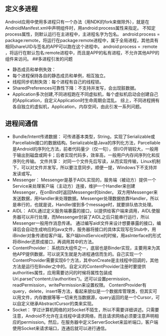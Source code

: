 定义多进程
-----
   Android应用中使用多进程只有一个办法（用NDK的fork来做除外），就是在AndroidManifest.xml中声明组件时，用android:process属性来指定。
不知定process属性，则默认运行在主进程中，主进程名字为包名。
android:process = package:remote，将运行在package:remote进程中，属于全局进程，其他具有相同shareUID与签名的APP可以跑在这个进程中。
android:process = :remote ，将运行在默认包名:remote进程中，而且是APP的私有进程，不允许其他APP的组件来访问。
##多进程引发的问题
- 静态成员和单例失效：
- 每个进程保持各自的静态成员和单例，相互独立。
- 线程同步机制失效：每个进程有自己的线程锁。
- SharedPreferences可靠性下降：不支持并发写，会出现脏数据。
- Application多次创建,不同进程跑在不同虚拟机，每个虚拟机启动会创建自己的Application，自定义Application时生命周期会混乱。
综上，不同进程拥有各自独立的虚拟机，Application，内存空间，由此引发一系列问题。

进程间通信
------------
- Bundle/Intent传递数据：
可传递基本类型，String，实现了Serializable或Parcellable接口的数据结构。Serializable是Java的序列化方法，Parcellable是Android的序列化方法，前者代码量少（仅一句），但I/O开销较大，一般用于输出到磁盘或网卡；后者实现代码多，效率高，一般用户内存间序列化和反序列化传输。
文件共享：
对同一个文件先后写读，从而实现传输，Linux机制下，可以对文件并发写，所以要注意同步。顺便一提，Windows下不支持并发读或写。
- Messenger：
Messenger是基于AIDL实现的，服务端（被动方）提供一个Service来处理客户端（主动方）连接，维护一个Handler来创建Messenger，在onBind时返回Messenger的binder。
双方用Messenger来发送数据，用Handler来处理数据。Messenger处理数据依靠Handler，所以是串行的，也就是说，Handler接到多个message时，就要排队依次处理。
- AIDL：
AIDL通过定义服务端暴露的接口，以提供给客户端来调用，AIDL使服务器可以并行处理，而Messenger封装了AIDL之后只能串行运行，所以Messenger一般用作消息传递。
通过编写aidl文件来设计想要暴露的接口，编译后会自动生成响应的java文件，服务器将接口的具体实现写在Stub中，用iBinder对象传递给客户端，客户端bindService的时候，用asInterface的形式将iBinder还原成接口，再调用其中的方法。
- ContentProvider：
系统四大组件之一，底层也是Binder实现，主要用来为其他APP提供数据，可以说天生就是为进程通信而生的。自己实现一个ContentProvider需要实现6个方法，其中onCreate是主线程中回调的，其他方法是运行在Binder之中的。自定义的ContentProvider注册时要提供authorities属性，应用需要访问的时候将属性包装成Uri.parse("content://authorities")。还可以设置permission，readPermission，writePermission来设置权限。 ContentProvider有query，delete，insert等方法，看起来貌似是一个数据库管理类，但其实可以用文件，内存数据等等一切来充当数据源，query返回的是一个Cursor，可以自定义继承AbstractCursor的类来实现。
- Socket：
学过计算机网络的对Socket不陌生，所以不需要详细讲述。只需要注意，Android不允许在主线程中请求网络，而且请求网络必须要注意声明相应的permission。然后，在服务器中定义ServerSocket来监听端口，客户端使用Socket来请求端口，连通后就可以进行通信。
